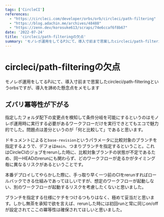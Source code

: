 ```yaml
---
tags: ['CircleCI']
references:
  - "https://circleci.com/developer/orbs/orb/circleci/path-filtering"
  - "https://blog.adachin.me/archives/48488"
  - "https://zenn.dev/korosuke613/scraps/74e6ccaf6f8b67"
date: '2022-07-24'
title: 'circleci/path-filteringの欠点'
summary: 'モノレポ運用をしてるPJにて、導入寸前まで思案したcircleci/path-filteringというorbsですが、導入を諦めた懸念点をメモします'
---
```

# circleci/path-filteringの欠点

モノレポ運用をしてるPJにて、導入寸前まで思案したcircleci/path-filteringというorbsですが、導入を諦めた懸念点をメモします

## ズバリ冪等性が下がる
指定したフォルダ配下の変更点を検知して条件分岐を可能にするというのはモノレポ運用時に実行する必要があるワークフローだけを実行できとてもエコで魅力的でした。問題点は差分というのが「何と比較して」であると思います。

ドキュメントによると`base-revision`というパラメータに比較対象のブランチを指定するようで、デフォは`main`、つまりブランチを指定するということ。これはCircleCIのジョブをrerunした時に、比較対象ブランチの状態が不定であるため、同一HEADのrerunにも関わらず、どのワークフローが走るかがタイミング毎に異なるリスクがあるということです。

本番デプロイしてやらかした際に、手っ取り早く一つ前のCIをrerunすればロールバックできる仕組みであってほしいですが、想定のワークフローが起動しない、別のワークフローが起動するリスクを考慮したくないと思いました。

ブランチを指定する仕様にケチをつけるつもりはなく、極めて妥当だと思います。しかし無茶を承知で欲を言えば、rerunした時には初回runと常に同じon/offが設定されてここの冪等性は確保されてほしいと思いました。

